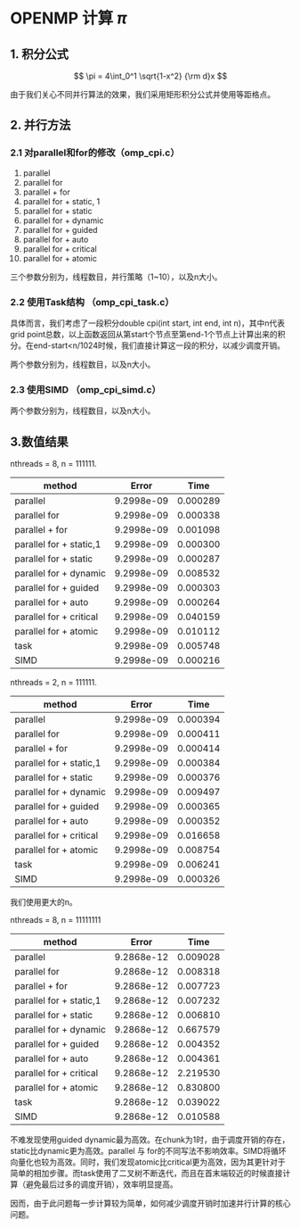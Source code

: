 # OPENMP 计算 $\pi$

## 1. 积分公式

$$
\pi = 4\int_0^1  \sqrt{1-x^2} {\rm d}x
$$

由于我们关心不同并行算法的效果，我们采用矩形积分公式并使用等距格点。

## 2. 并行方法

### 2.1 对parallel和for的修改（omp_cpi.c）

1. parallel
2. parallel for
3. parallel + for
4. parallel for + static, 1
5. parallel for + static
6. parallel for + dynamic
7. parallel for + guided
8. parallel for + auto
9. parallel for + critical
10. parallel for + atomic

三个参数分别为，线程数目，并行策略（1~10），以及n大小。

### 2.2 使用Task结构 （omp_cpi_task.c）

具体而言，我们考虑了一段积分double cpi(int start, int end, int n)，其中n代表grid point总数，以上函数返回从第start个节点至第end-1个节点上计算出来的积分。在end-start<n/1024时候，我们直接计算这一段的积分，以减少调度开销。

两个参数分别为，线程数目，以及n大小。

### 2.3 使用SIMD （omp_cpi_simd.c）

两个参数分别为，线程数目，以及n大小。

## 3.数值结果

nthreads = 8, n = 111111.

| method                  | Error      | Time     |
| ----------------------- | ---------- | -------- |
| parallel                | 9.2998e-09 | 0.000289 |
| parallel for            | 9.2998e-09 | 0.000338 |
| parallel + for          | 9.2998e-09 | 0.001098 |
| parallel for + static,1 | 9.2998e-09 | 0.000300 |
| parallel for + static   | 9.2998e-09 | 0.000287 |
| parallel for + dynamic  | 9.2998e-09 | 0.008532 |
| parallel for + guided   | 9.2998e-09 | 0.000303 |
| parallel for + auto     | 9.2998e-09 | 0.000264 |
| parallel for + critical | 9.2998e-09 | 0.040159 |
| parallel for + atomic   | 9.2998e-09 | 0.010112 |
| task                    | 9.2998e-09 | 0.005748 |
| SIMD                    | 9.2998e-09 | 0.000216 |

nthreads = 2, n = 111111.

| method                  | Error      | Time     |
| ----------------------- | ---------- | -------- |
| parallel                | 9.2998e-09 | 0.000394 |
| parallel for            | 9.2998e-09 | 0.000411 |
| parallel + for          | 9.2998e-09 | 0.000414 |
| parallel for + static,1 | 9.2998e-09 | 0.000384 |
| parallel for + static   | 9.2998e-09 | 0.000376 |
| parallel for + dynamic  | 9.2998e-09 | 0.009497 |
| parallel for + guided   | 9.2998e-09 | 0.000365 |
| parallel for + auto     | 9.2998e-09 | 0.000352 |
| parallel for + critical | 9.2998e-09 | 0.016658 |
| parallel for + atomic   | 9.2998e-09 | 0.008754 |
| task                    | 9.2998e-09 | 0.006241 |
| SIMD                    | 9.2998e-09 | 0.000326 |

我们使用更大的n。

nthreads = 8, n = 11111111

| method                  | Error      | Time     |
| ----------------------- | ---------- | -------- |
| parallel                | 9.2868e-12 | 0.009028 |
| parallel for            | 9.2868e-12 | 0.008318 |
| parallel + for          | 9.2868e-12 | 0.007723 |
| parallel for + static,1 | 9.2868e-12 | 0.007232 |
| parallel for + static   | 9.2868e-12 | 0.006810 |
| parallel for + dynamic  | 9.2868e-12 | 0.667579 |
| parallel for + guided   | 9.2868e-12 | 0.004352 |
| parallel for + auto     | 9.2868e-12 | 0.004361 |
| parallel for + critical | 9.2868e-12 | 2.219530 |
| parallel for + atomic   | 9.2868e-12 | 0.830800 |
| task                    | 9.2868e-12 | 0.039022 |
| SIMD                    | 9.2868e-12 | 0.010588 |



不难发现使用guided dynamic最为高效。在chunk为1时，由于调度开销的存在，static比dynamic更为高效。parallel 与 for的不同写法不影响效率。SIMD将循环向量化也较为高效。同时，我们发现atomic比critical更为高效，因为其更针对于简单的相加步骤。而task使用了二叉树不断迭代，而且在首末端较近的时候直接计算（避免最后过多的调度开销），效率明显提高。

因而，由于此问题每一步计算较为简单，如何减少调度开销时加速并行计算的核心问题。